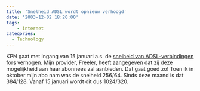 ```yaml
---
title: 'Snelheid ADSL wordt opnieuw verhoogd'
date: '2003-12-02 18:20:00'
tags:
    - internet
categories:
  - Technology
---
```


KPN gaat met ingang van 15 januari a.s. de [snelheid van ADSL-verbindingen](http://www.kpn.com/br2/ng/catalog/cat_Browser.jsp?contentOID=48062) fors verhogen. Mijn provider, Freeler, heeft [aangegeven](http://www.freeler.nl/service/mededeling0030.html?sub=0030) dat zij deze mogelijkheid aan haar abonnees zal aanbieden. Dat gaat goed zo! Toen ik in oktober mijn abo nam was de snelheid 256/64. Sinds deze maand is dat 384/128. Vanaf 15 januari wordt dit dus 1024/320.